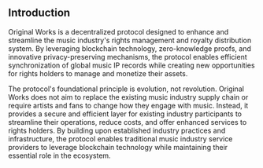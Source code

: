 ## Introduction


Original Works is a decentralized protocol designed to enhance and streamline the music industry's rights management and royalty distribution system. By leveraging blockchain technology, zero-knowledge proofs, and innovative privacy-preserving mechanisms, the protocol enables efficient synchronization of global music IP records while creating new opportunities for rights holders to manage and monetize their assets.

The protocol's foundational principle is evolution, not revolution. Original Works does not aim to replace the existing music industry supply chain or require artists and fans to change how they engage with music. Instead, it provides a secure and efficient layer for existing industry participants to streamline their operations, reduce costs, and offer enhanced services to rights holders. By building upon established industry practices and infrastructure, the protocol enables traditional music industry service providers to leverage blockchain technology while maintaining their essential role in the ecosystem.

